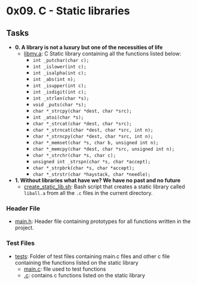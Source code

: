 # 0x09. C - Static libraries

## Tasks

* **0. A library is not a luxury but one of the necessities of life**
  * [libmy.a](./libmy.a): C Static library containing all the functions listed below:
    * `int _putchar(char c);`
    * `int _islower(int c);`
    * `int _isalpha(int c);`
    * `int _abs(int n);`
    * `int _isupper(int c);`
    * `int _isdigit(int c);`
    * `int _strlen(char *s);`
    * `void _puts(char *s);`
    * `char *_strcpy(char *dest, char *src);`
    * `int _atoi(char *s);`
    * `char *_strcat(char *dest, char *src);`
    * `char *_strncat(char *dest, char *src, int n);`
    * `char *_strncpy(char *dest, char *src, int n);`
    * `char *_memset(char *s, char b, unsigned int n);`
    * `char *_memcpy(char *dest, char *src, unsigned int n);`
    * `char *_strchr(char *s, char c);`
    * `unsigned int _strspn(char *s, char *accept);`
    * `char *_strpbrk(char *s, char *accept);`
    * `char *_strstr(char *haystack, char *needle);`
* **1. Without libraries what have we? We have no past and no future**
  * [create_static_lib.sh](./create_static_lib.sh): Bash script that creates a static library called `liball.a` from all the `.c` files in the current directory.

### Header File

* [main.h](./main.h): Header file containing prototypes for all functions written in the project.

### Test Files

* [tests](./tests): Folder of test files containing main.c files and other c file containing the functions listed on the static library
  * [main.c](./tests/main.c): file used to test functions
  * [.c](./tests): contains c functions listed on the static library 
